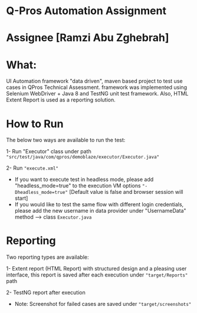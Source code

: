 # Q-Pros Automation Assignment
# Assignee [Ramzi Abu Zghebrah]

# What:
UI Automation framework "data driven", maven based project to test use cases in QPros Technical Assessment. framework was implemented using Selenium WebDriver + Java 8 and TestNG unit test framework. Also, HTML Extent Report is used as a reporting solution.


# How to Run
The below two ways are available to run the test:

1- Run "Executor" class under path ```"src/test/java/com/qpros/demoblaze/executor/Executor.java"```

2- Run ```"execute.xml"```

* If you want to execute test in headless mode, please add "headless_mode=true" to the execution VM options ```"-Dheadless_mode=true"```  [Default value is false and browser session will start]
* If you would like to test the same flow with different login credentials, please add the new username in data provider under "UsernameData" method --> class ```Executor.java```

# Reporting
Two reporting types are available:

1- Extent report (HTML Report) with structured design and a pleasing user interface, this report is saved after each execution under ```"target/Reports"``` path

2- TestNG report after execution


* Note: Screenshot for failed cases are saved under ````"target/screenshots"````